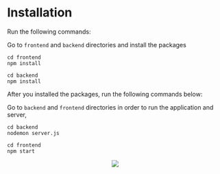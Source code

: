 # Installation

Run the following commands:

Go to ```frontend``` and ```backend``` directories and install the packages
 ```
 cd frontend
 npm install
 ```
 ```
 cd backend
 npm install
 ```
 
 After you installed the packages, run the following commands below:
 
 Go to ```backend``` and ```frontend``` directories in order to run the application and server,
 ```
 cd backend
 nodemon server.js
 ```
 ```
 cd frontend
 npm start
 ```
 
 <p align="center">
  <image src="https://user-images.githubusercontent.com/108184198/229303428-859a4681-4666-4d5d-8804-d9a34240d0fd.png">
</p>
